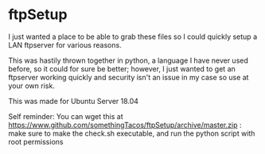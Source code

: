 # ftpSetup

I just wanted a place to be able to grab these files so I could quickly setup a LAN ftpserver for various reasons.

This was hastily thrown together in python, a language I have never used before, so it could for sure be better; however, I just wanted to get an ftpserver working quickly and security isn't an issue in my case so use at your own risk.

This was made for Ubuntu Server 18.04


Self reminder: You can wget this at https://www.github.com/somethingTacos/ftpSetup/archive/master.zip
             : make sure to make the check.sh executable, and run the python script with root permissions
